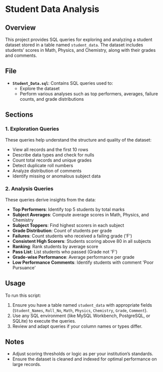 # Student Data Analysis

## Overview

This project provides SQL queries for exploring and analyzing a student dataset stored in a table named `student_data`. The dataset includes students’ scores in Math, Physics, and Chemistry, along with their grades and comments.

## File

- **`Student_Data.sql`**: Contains SQL queries used to:
  - Explore the dataset
  - Perform various analyses such as top performers, averages, failure counts, and grade distributions

## Sections

### 1. **Exploration Queries**
These queries help understand the structure and quality of the dataset:
- View all records and the first 10 rows
- Describe data types and check for nulls
- Count total records and unique grades
- Detect duplicate roll numbers
- Analyze distribution of comments
- Identify missing or anomalous subject data

### 2. **Analysis Queries**
These queries derive insights from the data:
- **Top Performers**: Identify top 5 students by total marks
- **Subject Averages**: Compute average scores in Math, Physics, and Chemistry
- **Subject Toppers**: Find highest scorers in each subject
- **Grade Distribution**: Count of students per grade
- **Failures**: Count students who received a failing grade ('F')
- **Consistent High Scorers**: Students scoring above 80 in all subjects
- **Ranking**: Rank students by average score
- **Pass List**: List students who passed (Grade not 'F')
- **Grade-wise Performance**: Average performance per grade
- **Low Performance Comments**: Identify students with comment 'Poor Pursuance'

## Usage

To run this script:
1. Ensure you have a table named `student_data` with appropriate fields (`Student_Names`, `Roll_No`, `Math`, `Physics`, `Chemistry`, `Grade`, `Comment`).
2. Use any SQL environment (like MySQL Workbench, PostgreSQL, or SQLite) to execute the queries.
3. Review and adapt queries if your column names or types differ.

## Notes

- Adjust scoring thresholds or logic as per your institution’s standards.
- Ensure the dataset is cleaned and indexed for optimal performance on large records.
